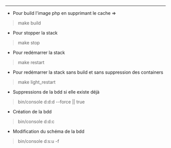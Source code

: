 ---
+ Pour build l'image php en supprimant le cache => 
> make build

+ Pour stopper la stack
> make stop

+ Pour redémarrer la stack
> make restart

+ Pour redémarrer la stack sans build et sans suppression des containers
> make light_restart

+ Suppressions de la bdd si elle existe déjà
> bin/console d:d:d --force || true

+ Création de la bdd
> bin/console d:d:c 

+ Modification du schéma de la bdd
> bin/console d:s:u -f
